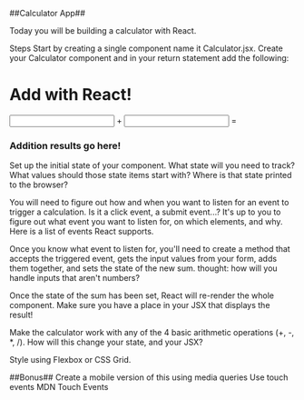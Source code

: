 ##Calculator App##

Today you will be building a calculator with React.

Steps
Start by creating a single component name it Calculator.jsx. Create your Calculator component and in your return statement add the following:

<div className="container">
  <h1>Add with React!</h1>

  <form className="add">
    <input type="text" name="value1" />
    <span>+</span>
    <input type="text" name="value2" />
    <span>=</span>
    <h3>Addition results go here!</h3>
  </form>
</div>

Set up the initial state of your component. What state will you need to track? What values should those state items start with? Where is that state printed to the browser?

You will need to figure out how and when you want to listen for an event to trigger a calculation. Is it a click event, a submit event...? It's up to you to figure out what event you want to listen for, on which elements, and why. Here is a list of events React supports.

Once you know what event to listen for, you'll need to create a method that accepts the triggered event, gets the input values from your form, adds them together, and sets the state of the new sum.
thought: how will you handle inputs that aren't numbers?

Once the state of the sum has been set, React will re-render the whole component. Make sure you have a place in your JSX that displays the result!

Make the calculator work with any of the 4 basic arithmetic operations (+, -, *, /). How will this change your state, and your JSX?

Style using Flexbox or CSS Grid.

##Bonus##
Create a mobile version of this using media queries
Use touch events
MDN Touch Events

